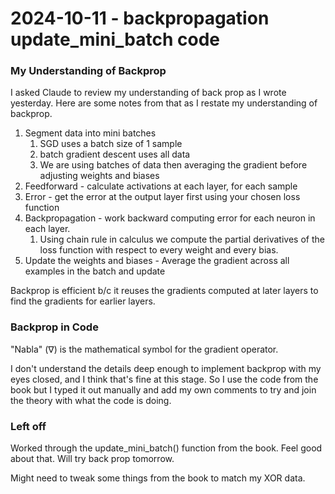 # 2024-10-11 - backpropagation update_mini_batch code

### My Understanding of Backprop
I asked Claude to review my understanding of back prop as I wrote yesterday. Here are some notes from that as I restate my understanding of backprop.

1. Segment data into mini batches
	1. SGD uses a batch size of 1 sample
	2. batch gradient descent uses all data
	3. We are using batches of data then averaging the gradient before adjusting weights and biases
2. Feedforward - calculate activations at each layer, for each sample
3. Error - get the error at the output layer first using your chosen loss function
4. Backpropagation - work backward computing error for each neuron in each layer. 
	1. Using chain rule in calculus we compute the partial derivatives of the loss function with respect to every weight and every bias.
5. Update the weights and biases -  Average the gradient across all examples in the batch and update

Backprop is efficient b/c it reuses the gradients computed at later layers to find the gradients for earlier layers.

### Backprop in Code
"Nabla" (∇) is the mathematical symbol for the gradient operator.

I don't understand the details deep enough to implement backprop with my eyes closed, and I think that's fine at this stage. So I use the code from the book but I typed it out manually and add my own comments to try and join the theory with what the code is doing.


### Left off
Worked through the update_mini_batch() function from the book. Feel good about that. Will try back prop tomorrow.

Might need to tweak some things from the book to match my XOR data.